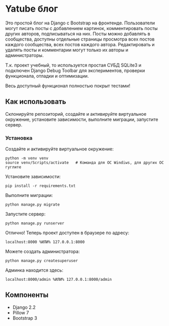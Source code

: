 # Yatube блог

Это простой блог на Django с Bootstrap на фронтенде. Пользователи могут писать посты с добавлением картинок, комментировать посты других авторов, подписываться на них. Посты можно добавлять в сообщества, доступны отдельные страницы просмотра всех постов каждого сообщества, всех постов каждого автора. Редактировать и удалять посты и комментарии могут только их авторы и администраторы.

Т.к. проект учебный, то используется простая СУБД SQLite3 и подключен Django Debug Toolbar для экспериментов, проверки функционала, отладки и оптимизации.

Весь доступный функционал полностью покрыт тестами!

## Как использовать

Склонируйте репозиторий, создайте и активируйте виртуальное окружение, установите зависимости, выполните миграции, запустите сервер.

### Установка

Создайте и активируйте виртуальное окружение:

```
python -m venv venv
source venv/Scripts/activate   # Команда для ОС Windiws, для других ОС гуглите
```

Установите зависимости:

```
pip install -r requirements.txt
```

Выполните миграции:

```
python manage.py migrate
```

Запустите сервер:

```
python manage.py runserver
```

Отлично! Теперь проект доступен в браузере по адресу:

```
localhost:8000 %ИЛИ% 127.0.0.1:8000
```

Можете создать администратора:

```
python manage.py createsuperuser
```

Админка находится здесь:

```
localhost:8000/admin %ИЛИ% 127.0.0.1:8000/admin
```

## Компоненты

* Django 2.2
* Pillow 7
* Bootstrap 3
